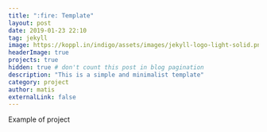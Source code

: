 ```yaml
---
title: ":fire: Template"
layout: post
date: 2019-01-23 22:10
tag: jekyll
image: https://koppl.in/indigo/assets/images/jekyll-logo-light-solid.png
headerImage: true
projects: true
hidden: true # don't count this post in blog pagination
description: "This is a simple and minimalist template"
category: project
author: matis
externalLink: false
---
```



Example of project